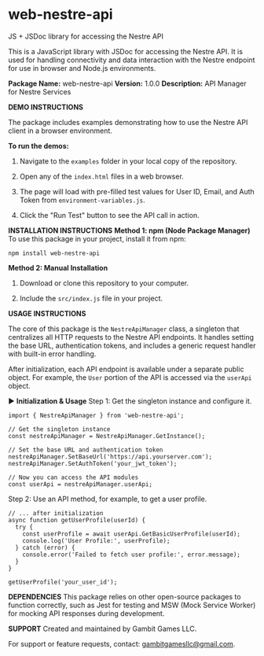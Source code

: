 # web-nestre-api
JS + JSDoc library for accessing the Nestre API

This is a JavaScript library with JSDoc for accessing the Nestre API. It is used for handling connectivity and data interaction with the Nestre endpoint for use in browser and Node.js environments.

**Package Name:** web-nestre-api
**Version:** 1.0.0
**Description:** API Manager for Nestre Services

**DEMO INSTRUCTIONS**

The package includes examples demonstrating how to use the Nestre API client in a browser environment.

**To run the demos:**
1. Navigate to the `examples` folder in your local copy of the repository.

2. Open any of the `index.html` files in a web browser.

3. The page will load with pre-filled test values for User ID, Email, and Auth Token from `environment-variables.js`.

4. Click the "Run Test" button to see the API call in action.

**INSTALLATION INSTRUCTIONS**
**Method 1: npm (Node Package Manager)**
To use this package in your project, install it from npm:

```
npm install web-nestre-api
```

**Method 2: Manual Installation**
1. Download or clone this repository to your computer.

2. Include the `src/index.js` file in your project.

**USAGE INSTRUCTIONS**

The core of this package is the `NestreApiManager` class, a singleton that centralizes all HTTP requests to the Nestre API endpoints. It handles setting the base URL, authentication tokens, and includes a generic request handler with built-in error handling.

After initialization, each API endpoint is available under a separate public object. For example, the `User` portion of the API is accessed via the `userApi` object.

▶ **Initialization & Usage**
Step 1: Get the singleton instance and configure it.

```
import { NestreApiManager } from 'web-nestre-api';

// Get the singleton instance
const nestreApiManager = NestreApiManager.GetInstance();

// Set the base URL and authentication token
nestreApiManager.SetBaseUrl('https://api.yourserver.com');
nestreApiManager.SetAuthToken('your_jwt_token');

// Now you can access the API modules
const userApi = nestreApiManager.userApi;
```

Step 2: Use an API method, for example, to get a user profile.

```
// ... after initialization
async function getUserProfile(userId) {
  try {
    const userProfile = await userApi.GetBasicUserProfile(userId);
    console.log('User Profile:', userProfile);
  } catch (error) {
    console.error('Failed to fetch user profile:', error.message);
  }
}

getUserProfile('your_user_id');
```

**DEPENDENCIES**
This package relies on other open-source packages to function correctly, such as Jest for testing and MSW (Mock Service Worker) for mocking API responses during development.

**SUPPORT**
Created and maintained by Gambit Games LLC.

For support or feature requests, contact: gambitgamesllc@gmail.com.